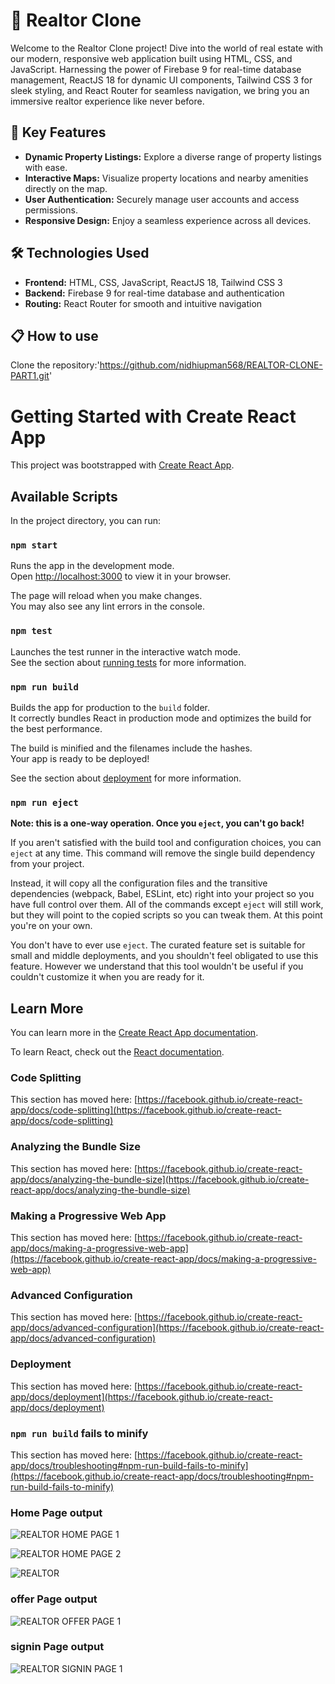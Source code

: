 

# 🏡 Realtor Clone

Welcome to the Realtor Clone project! Dive into the world of real estate with our modern, responsive web application built using HTML, CSS, and JavaScript. Harnessing the power of Firebase 9 for real-time database management, ReactJS 18 for dynamic UI components, Tailwind CSS 3 for sleek styling, and React Router for seamless navigation, we bring you an immersive realtor experience like never before.

## 🌟 Key Features

- **Dynamic Property Listings:** Explore a diverse range of property listings with ease.
- **Interactive Maps:** Visualize property locations and nearby amenities directly on the map.
- **User Authentication:** Securely manage user accounts and access permissions.
- **Responsive Design:** Enjoy a seamless experience across all devices.

## 🛠️ Technologies Used

- **Frontend:** HTML, CSS, JavaScript, ReactJS 18, Tailwind CSS 3
- **Backend:** Firebase 9 for real-time database and authentication
- **Routing:** React Router for smooth and intuitive navigation

## 📋 How to use

Clone the repository:'https://github.com/nidhiupman568/REALTOR-CLONE-PART1.git'




# Getting Started with Create React App

This project was bootstrapped with [Create React App](https://github.com/facebook/create-react-app).

## Available Scripts

In the project directory, you can run:

### `npm start`

Runs the app in the development mode.\
Open [http://localhost:3000](http://localhost:3000) to view it in your browser.

The page will reload when you make changes.\
You may also see any lint errors in the console.

### `npm test`

Launches the test runner in the interactive watch mode.\
See the section about [running tests](https://facebook.github.io/create-react-app/docs/running-tests) for more information.

### `npm run build`

Builds the app for production to the `build` folder.\
It correctly bundles React in production mode and optimizes the build for the best performance.

The build is minified and the filenames include the hashes.\
Your app is ready to be deployed!

See the section about [deployment](https://facebook.github.io/create-react-app/docs/deployment) for more information.

### `npm run eject`

**Note: this is a one-way operation. Once you `eject`, you can't go back!**

If you aren't satisfied with the build tool and configuration choices, you can `eject` at any time. This command will remove the single build dependency from your project.

Instead, it will copy all the configuration files and the transitive dependencies (webpack, Babel, ESLint, etc) right into your project so you have full control over them. All of the commands except `eject` will still work, but they will point to the copied scripts so you can tweak them. At this point you're on your own.

You don't have to ever use `eject`. The curated feature set is suitable for small and middle deployments, and you shouldn't feel obligated to use this feature. However we understand that this tool wouldn't be useful if you couldn't customize it when you are ready for it.

## Learn More

You can learn more in the [Create React App documentation](https://facebook.github.io/create-react-app/docs/getting-started).

To learn React, check out the [React documentation](https://reactjs.org/).

### Code Splitting

This section has moved here: [https://facebook.github.io/create-react-app/docs/code-splitting](https://facebook.github.io/create-react-app/docs/code-splitting)

### Analyzing the Bundle Size

This section has moved here: [https://facebook.github.io/create-react-app/docs/analyzing-the-bundle-size](https://facebook.github.io/create-react-app/docs/analyzing-the-bundle-size)

### Making a Progressive Web App

This section has moved here: [https://facebook.github.io/create-react-app/docs/making-a-progressive-web-app](https://facebook.github.io/create-react-app/docs/making-a-progressive-web-app)

### Advanced Configuration

This section has moved here: [https://facebook.github.io/create-react-app/docs/advanced-configuration](https://facebook.github.io/create-react-app/docs/advanced-configuration)

### Deployment

This section has moved here: [https://facebook.github.io/create-react-app/docs/deployment](https://facebook.github.io/create-react-app/docs/deployment)

### `npm run build` fails to minify

This section has moved here: [https://facebook.github.io/create-react-app/docs/troubleshooting#npm-run-build-fails-to-minify](https://facebook.github.io/create-react-app/docs/troubleshooting#npm-run-build-fails-to-minify)

### Home Page output

![REALTOR HOME PAGE  1](https://github.com/nidhiupman568/REALTOR-CLONE-PART1/assets/130860182/945b3268-888d-44ee-94f3-1704ef28588a)

![REALTOR HOME PAGE 2](https://github.com/nidhiupman568/REALTOR-CLONE-PART1/assets/130860182/5b20c813-9ae5-4ebb-8297-e920efc54596)

![REALTOR](https://github.com/nidhiupman568/REALTOR-CLONE-PART1/assets/130860182/b3ae3d14-d839-48d4-b85d-fed2209af8c0)


### offer Page output

![REALTOR OFFER PAGE 1](https://github.com/nidhiupman568/REALTOR-CLONE-PART1/assets/130860182/1d1f4b3a-fb53-4897-b231-ea4b1e79b3df)


### signin Page output

![REALTOR SIGNIN PAGE 1](https://github.com/nidhiupman568/REALTOR-CLONE-PART1/assets/130860182/1a859d9a-e97b-46f7-8a7d-f8ddb0ea3541)
